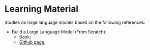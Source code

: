 # Learning Material

Studies on large language models based on the following references:

- Build a Large Language Model (From Scratch):
    - [Book](amzn.to/4fqvn0D);
    - [Github page](https://github.com/rasbt/LLMs-from-scratch);
